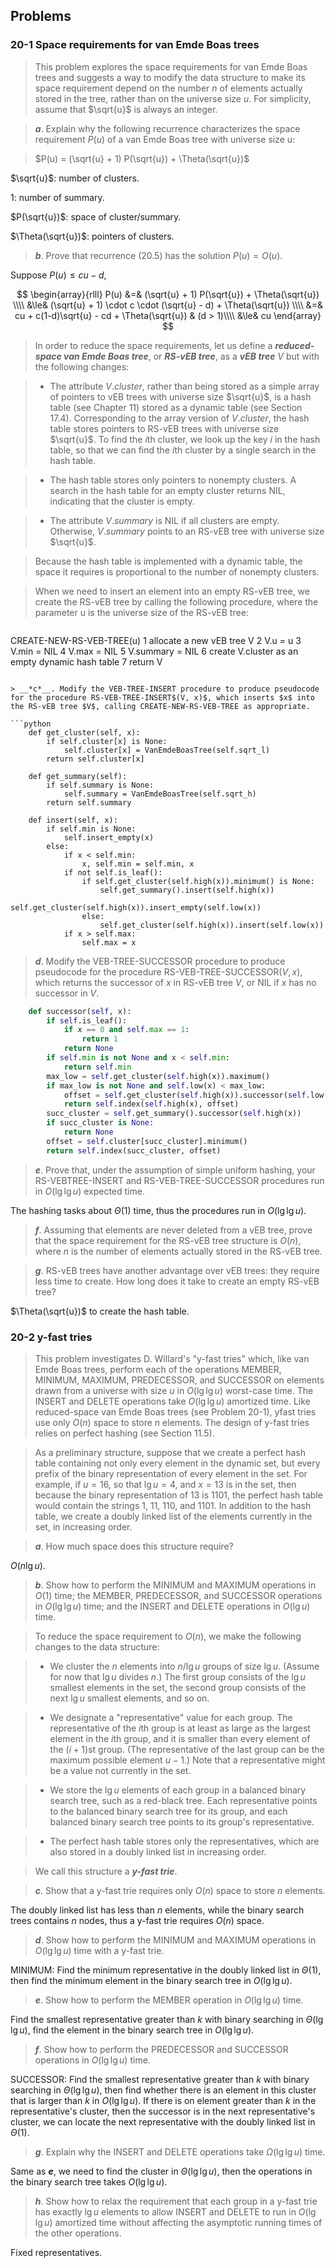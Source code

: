 ## Problems

### 20-1 Space requirements for van Emde Boas trees

> This problem explores the space requirements for van Emde Boas trees and suggests a way to modify the data structure to make its space requirement depend on the number $n$ of elements actually stored in the tree, rather than on the universe size $u$. For simplicity, assume that $\sqrt{u}$ is always an integer.

> __*a*__. Explain why the following recurrence characterizes the space requirement $P(u)$ of a van Emde Boas tree with universe size u:

> $P(u) = (\sqrt{u} + 1) P(\sqrt{u}) + \Theta(\sqrt{u})$

$\sqrt{u}$: number of clusters.

$1$: number of summary.

$P(\sqrt{u})$: space of cluster/summary.

$\Theta(\sqrt{u})$: pointers of clusters.

> __*b*__. Prove that recurrence (20.5) has the solution $P(u) = O(u)$.

Suppose $P(u) \le cu - d$,

$$
\begin{array}{rlll}
P(u) &=& (\sqrt{u} + 1) P(\sqrt{u}) + \Theta(\sqrt{u}) \\\\
&\le& (\sqrt{u} + 1) \cdot c \cdot (\sqrt{u} - d) + \Theta(\sqrt{u}) \\\\
&=& cu + c(1-d)\sqrt{u} - cd + \Theta(\sqrt{u}) & (d > 1)\\\\
&\le& cu
\end{array}
$$
> In order to reduce the space requirements, let us define a __*reduced-space van Emde Boas tree*__, or __*RS-vEB tree*__, as a __*vEB tree*__ $V$ but with the following changes:

> * The attribute $V.cluster$, rather than being stored as a simple array of pointers to vEB trees with universe size $\sqrt{u}$, is a hash table (see Chapter 11) stored as a dynamic table (see Section 17.4). Corresponding to the array version of $V.cluster$, the hash table stores pointers to RS-vEB trees with universe size $\sqrt{u}$. To find the $i$th cluster, we look up the key $i$ in the hash table, so that we can find the $i$th cluster by a single search in the hash table.

> * The hash table stores only pointers to nonempty clusters. A search in the hash table for an empty cluster returns NIL, indicating that the cluster is empty.

> * The attribute $V.summary$ is NIL if all clusters are empty. Otherwise, $V.summary$ points to an RS-vEB tree with universe size $\sqrt{u}$.

> Because the hash table is implemented with a dynamic table, the space it requires is proportional to the number of nonempty clusters.

> When we need to insert an element into an empty RS-vEB tree, we create the RS-vEB tree by calling the following procedure, where the parameter u is the universe size of the RS-vEB tree:

> ```
CREATE-NEW-RS-VEB-TREE(u)
1  allocate a new vEB tree V
2  V.u = u
3  V.min = NIL
4  V.max = NIL
5  V.summary = NIL
6  create V.cluster as an empty dynamic hash table
7  return V
```

> __*c*__. Modify the VEB-TREE-INSERT procedure to produce pseudocode for the procedure RS-VEB-TREE-INSERT$(V, x)$, which inserts $x$ into the RS-vEB tree $V$, calling CREATE-NEW-RS-VEB-TREE as appropriate.

```python
    def get_cluster(self, x):
        if self.cluster[x] is None:
            self.cluster[x] = VanEmdeBoasTree(self.sqrt_l)
        return self.cluster[x]

    def get_summary(self):
        if self.summary is None:
            self.summary = VanEmdeBoasTree(self.sqrt_h)
        return self.summary
        
    def insert(self, x):
        if self.min is None:
            self.insert_empty(x)
        else:
            if x < self.min:
                x, self.min = self.min, x
            if not self.is_leaf():
                if self.get_cluster(self.high(x)).minimum() is None:
                    self.get_summary().insert(self.high(x))
                    self.get_cluster(self.high(x)).insert_empty(self.low(x))
                else:
                    self.get_cluster(self.high(x)).insert(self.low(x))
            if x > self.max:
                self.max = x
```

> __*d*__. Modify the VEB-TREE-SUCCESSOR procedure to produce pseudocode for the procedure RS-VEB-TREE-SUCCESSOR$(V, x)$, which returns the successor of $x$ in RS-vEB tree $V$, or NIL if $x$ has no successor in $V$.

```python
    def successor(self, x):
        if self.is_leaf():
            if x == 0 and self.max == 1:
                return 1
            return None
        if self.min is not None and x < self.min:
            return self.min
        max_low = self.get_cluster(self.high(x)).maximum()
        if max_low is not None and self.low(x) < max_low:
            offset = self.get_cluster(self.high(x)).successor(self.low(x))
            return self.index(self.high(x), offset)
        succ_cluster = self.get_summary().successor(self.high(x))
        if succ_cluster is None:
            return None
        offset = self.cluster[succ_cluster].minimum()
        return self.index(succ_cluster, offset)
```

> __*e*__. Prove that, under the assumption of simple uniform hashing, your RS-VEBTREE-INSERT and RS-VEB-TREE-SUCCESSOR procedures run in $O(\lg \lg u)$ expected time.

The hashing tasks about $\Theta(1)$ time, thus the procedures run in $O(\lg \lg u)$.

> __*f*__. Assuming that elements are never deleted from a vEB tree, prove that the space requirement for the RS-vEB tree structure is $O(n)$, where $n$ is the number of elements actually stored in the RS-vEB tree.

> __*g*__. RS-vEB trees have another advantage over vEB trees: they require less time to create. How long does it take to create an empty RS-vEB tree?

$\Theta(\sqrt{u})$ to create the hash table.

### 20-2 y-fast tries

> This problem investigates D. Willard's "y-fast tries" which, like van Emde Boas trees, perform each of the operations MEMBER, MINIMUM, MAXIMUM, PREDECESSOR, and SUCCESSOR on elements drawn from a universe with size $u$ in $O(\lg\lg u)$ worst-case time. The INSERT and DELETE operations take $O(\lg\lg u)$ amortized time. Like reduced-space van Emde Boas trees (see Problem 20-1), yfast tries use only $O(n)$ space to store $n$ elements. The design of y-fast tries relies on perfect hashing (see Section 11.5).

> As a preliminary structure, suppose that we create a perfect hash table containing not only every element in the dynamic set, but every prefix of the binary representation of every element in the set. For example, if $u = 16$, so that $\lg u = 4$, and $x = 13$ is in the set, then because the binary representation of $13$ is $1101$, the perfect hash table would contain the strings $1$, $11$, $110$, and $1101$. In addition to the hash table, we create a doubly linked list of the elements currently in the set, in increasing order.

> __*a*__. How much space does this structure require?

$O(n \lg u)$.

> __*b*__. Show how to perform the MINIMUM and MAXIMUM operations in $O(1)$ time; the MEMBER, PREDECESSOR, and SUCCESSOR operations in $O(\lg \lg u)$ time; and the INSERT and DELETE operations in $O(\lg u)$ time.

> To reduce the space requirement to $O(n)$, we make the following changes to the data structure:

> * We cluster the $n$ elements into $n / \lg u$ groups of size $\lg u$. (Assume for now that $\lg u$ divides $n$.) The first group consists of the $\lg u$ smallest elements in the set, the second group consists of the next $\lg u$ smallest elements, and so on.

> * We designate a "representative" value for each group. The representative of the $i$th group is at least as large as the largest element in the $i$th group, and it is smaller than every element of the $(i+1)$st group. (The representative of the last group can be the maximum possible element $u - 1$.) Note that a representative might be a value not currently in the set.

> * We store the $\lg u$ elements of each group in a balanced binary search tree, such as a red-black tree. Each representative points to the balanced binary search tree for its group, and each balanced binary search tree points to its group's representative.

> * The perfect hash table stores only the representatives, which are also stored in a doubly linked list in increasing order.

> We call this structure a __*y-fast trie*__.

> __*c*__. Show that a y-fast trie requires only $O(n)$ space to store $n$ elements.

The doubly linked list has less than $n$ elements, while the binary search trees contains $n$ nodes, thus a y-fast trie requires $O(n)$ space.
 
> __*d*__. Show how to perform the MINIMUM and MAXIMUM operations in $O(\lg \lg u)$ time with a y-fast trie.

MINIMUM: Find the minimum representative in the doubly linked list in $\Theta(1)$, then find the minimum element in the binary search tree in $O(\lg \lg u)$.

> __*e*__. Show how to perform the MEMBER operation in $O(\lg \lg u)$ time.

Find the smallest representative greater than $k$ with binary searching in $\Theta(\lg \lg u)$, find the element in the binary search tree in $O(\lg \lg u)$.

> __*f*__. Show how to perform the PREDECESSOR and SUCCESSOR operations in
$O(\lg \lg u)$ time.

SUCCESSOR: Find the smallest representative greater than $k$ with binary searching in $\Theta(\lg \lg u)$, then find whether there is an element in this cluster that is larger than $k$ in $O(\lg \lg u)$. If there is on element greater than $k$ in the representative's cluster, then the successor is in the next representative's cluster, we can locate the next representative with the doubly linked list in $\Theta(1)$.

> __*g*__. Explain why the INSERT and DELETE operations take $\Omega(\lg \lg u)$ time.

Same as __*e*__, we need to find the cluster in $\Theta(\lg \lg u)$, then the operations in the binary search tree takes $O(\lg \lg u)$.

> __*h*__. Show how to relax the requirement that each group in a y-fast trie has exactly $\lg u$ elements to allow INSERT and DELETE to run in $O(\lg \lg u)$ amortized time without affecting the asymptotic running times of the other operations.

Fixed representatives.
